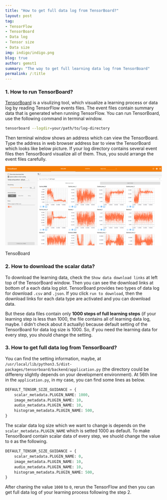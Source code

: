 ```yaml
---
title: "How to get full data log from TensorBoard?"
layout: post
tag:
- TensorFlow
- TensorBoard
- Data log
- Tensor size
- Data size
img: indigo/indigo.png
blog: true
author: gemst1
summary: "The way to get full learning data log from TensorBoard"
permalink: /:title
---
```


### 1. How to run TensorBoard?

[TensorBoard](https://www.tensorflow.org/programmers_guide/summaries_and_tensorboard) is a visulizing tool, which visualize a learning process or data log by reading TensorFlow events files. The event files contain summary data that is generated when running TensorFlow. You can run TensorBoard, use the following command in terminal window.

```sh
tensorboard --logdir=your/path/to/log-directory
```

Then terminal window shows an address which can view the TensorBoard. Type the address in web browser address bar to view the TensorBoard which looks like below picture. If your log directory contains several event files then TensorBoard visualize all of them. Thus, you sould arrange the event files carefully.

![Pic](https://github.com/gemst1/gemst1.github.io/blob/master/assets/images/TensorBoard.png?raw=true)
<figcaption class="caption">TensoBoard</figcaption>

### 2. How to download the scalar data?

To download the learning data, check the `Show data download links` at left top of the TensorBoard window. Then you can see the download links at bottom of a each data log plot. TensorBoard provides two types of data log for download `.csv` and `.json`. If you click `run to download`, then the download links for each data type are activated and you can download data.

But these data files contain only **1000 steps of full learning steps** (if your learning step is less than 1000, the file contains all of learning data log, maybe. I didn't check about it actually) because default setting of the TensorBoard for data log size is 1000. So, if you need the learning data for every step, you should change the setting.

### 3. How to get full data log from TensorBoard?

You can find the setting information, maybe, at `/usr/local/lib/python3.5/dist-packages/tensorboard/backend/application.py` (the directory could be differeny slightly depends on your development environment). At 56th line in the `application.py`, in my case, you can find some lines as below.

```python
DEFAULT_TENSOR_SIZE_GUIDANCE = {
    scalar_metadata.PLUGIN_NAME: 1000,
    image_metadata.PLUGIN_NAME: 10,
    audio_metadata.PLUGIN_NAME: 10,
    histogram_metadata.PLUGIN_NAME: 500,
}
```

The scalar data log size which we want to change is depends on the `scalar_metadata.PLUGIN_NAME` which is setted 1000 as default. To make TensorBoard contain scalar data of every step, we shuold change the value to `0` as the following.

```python
DEFAULT_TENSOR_SIZE_GUIDANCE = {
    scalar_metadata.PLUGIN_NAME: 0,
    image_metadata.PLUGIN_NAME: 10,
    audio_metadata.PLUGIN_NAME: 10,
    histogram_metadata.PLUGIN_NAME: 500,
}
```

After chaning the value `1000` to `0`, rerun the TensorFlow and then you can get full data log of your learning process following the step 2.
